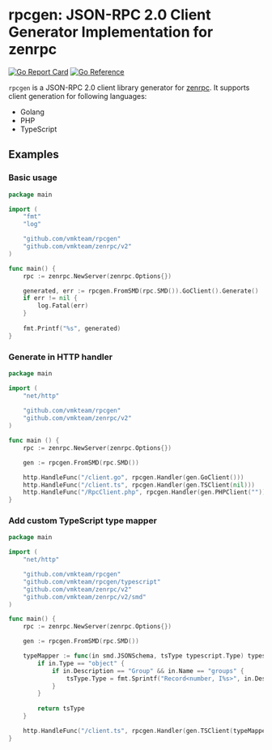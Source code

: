 # rpcgen: JSON-RPC 2.0 Client Generator Implementation for zenrpc

[![Go Report Card](https://goreportcard.com/badge/github.com/vmkteam/rpcgen)](https://goreportcard.com/report/github.com/vmkteam/rpcgen) [![Go Reference](https://pkg.go.dev/badge/github.com/vmkteam/rpcgen.svg)](https://pkg.go.dev/github.com/vmkteam/rpcgen)

`rpcgen` is a JSON-RPC 2.0 client library generator for [zenrpc](https://github.com/vmkteam/zenrpc). It supports client generation for following languages:
- Golang
- PHP
- TypeScript

## Examples

### Basic usage

```go
package main

import (
	"fmt"
	"log"

	"github.com/vmkteam/rpcgen"
	"github.com/vmkteam/zenrpc/v2"
)

func main() {
	rpc := zenrpc.NewServer(zenrpc.Options{})

	generated, err := rpcgen.FromSMD(rpc.SMD()).GoClient().Generate()
	if err != nil {
		log.Fatal(err)
	}
	
	fmt.Printf("%s", generated)
}
```

### Generate in HTTP handler

```go
package main 

import (
	"net/http"
	
	"github.com/vmkteam/rpcgen"
	"github.com/vmkteam/zenrpc/v2"
)

func main () {
	rpc := zenrpc.NewServer(zenrpc.Options{})

	gen := rpcgen.FromSMD(rpc.SMD())

	http.HandleFunc("/client.go", rpcgen.Handler(gen.GoClient()))
	http.HandleFunc("/client.ts", rpcgen.Handler(gen.TSClient(nil)))
	http.HandleFunc("/RpcClient.php", rpcgen.Handler(gen.PHPClient("")))
}
```

### Add custom TypeScript type mapper

```go
package main

import (
	"net/http"

	"github.com/vmkteam/rpcgen"
	"github.com/vmkteam/rpcgen/typescript"
	"github.com/vmkteam/zenrpc/v2"
	"github.com/vmkteam/zenrpc/v2/smd"
)

func main() {
	rpc := zenrpc.NewServer(zenrpc.Options{})

	gen := rpcgen.FromSMD(rpc.SMD())

	typeMapper := func(in smd.JSONSchema, tsType typescript.Type) typescript.Type {
		if in.Type == "object" {
			if in.Description == "Group" && in.Name == "groups" {
				tsType.Type = fmt.Sprintf("Record<number, I%s>", in.Description)
			}
		}
		
		return tsType
	}

	http.HandleFunc("/client.ts", rpcgen.Handler(gen.TSClient(typeMapper)))
}
```
